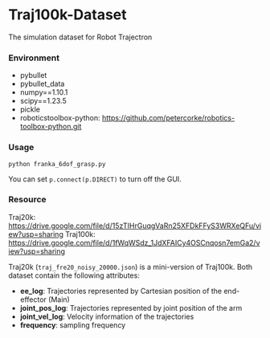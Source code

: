# Traj100k-Dataset
The simulation dataset for Robot Trajectron

### Environment

 - pybullet
 - pybullet_data
 - numpy==1.10.1
 - scipy==1.23.5
 - pickle
 - roboticstoolbox-python: https://github.com/petercorke/robotics-toolbox-python.git

### Usage
```
python franka_6dof_grasp.py
```
You can set ```p.connect(p.DIRECT)``` to turn off the GUI.

### Resource
Traj20k: https://drive.google.com/file/d/15zTIHrGuqgVaRn25XFDkFFyS3WRXeQFu/view?usp=sharing
Traj100k: https://drive.google.com/file/d/1fWqWSdz_1JdXFAICy4OSCnqosn7emGa2/view?usp=sharing

Traj20k (``traj_fre20_noisy_20000.json``) is a mini-version of Traj100k. Both dataset contain the following attributes:

 - **ee_log**: Trajectories represented by Cartesian position of the end-effector (Main)
 - **joint_pos_log**: Trajectories represented by joint position of the arm
 - **joint_vel_log**: Velocity information of the trajectories
 - **frequency**: sampling frequency
